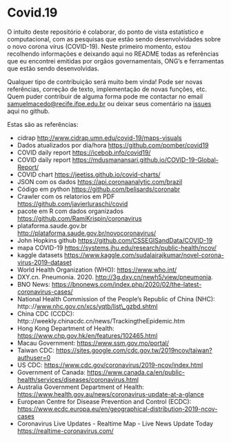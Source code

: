 Covid.19
================

O intuito deste repositório é colaborar, do ponto de vista estatístico e
computacional, com as pesquisas que estão sendo desenvolvidades sobre o
novo corona vírus (COVID-19). Neste primeiro momento, estou recolhendo
informações e deixando aqui no README todas as referências que eu
encontrei emitidas por orgãos governamentais, ONG’s e ferramentas que
estão sendo desenvolvidas.

Qualquer tipo de contribuição será muito bem vinda\! Pode ser novas
referências, correção de texto, implementação de novas funções, etc.
Quem puder contribuir de alguma forma pode me contactar no email
<samuelmacedo@recife.ifpe.edu.br> ou deixar seus comentário na
[issues](https://github.com/samuelmacedo83/covid.19/issues) aqui no
github.

Estas são as referências:

  - cidrap <http://www.cidrap.umn.edu/covid-19/maps-visuals>
  - Dados atualizados por dia/hora <https://github.com/pomber/covid19>
  - COVID daily report <https://icebob.info/covid19/>
  - COVID daily report
    <https://mdusmanansari.github.io/COVID-19-Global-Report/>
  - COVID chart <https://jeetiss.github.io/covid-charts/>
  - JSON com os dados <https://api.coronaanalytic.com/brazil>
  - Código em python <https://github.com/belisards/coronabr>
  - Crawler com os relatorios em PDF
    <https://github.com/javierluraschi/covid>
  - pacote em R com dados organizados
    <https://github.com/RamiKrispin/coronavirus>
  - plataforma.saude.gov.br
    <http://plataforma.saude.gov.br/novocoronavirus/>
  - John Hopkins github <https://github.com/CSSEGISandData/COVID-19>
  - mapa COVID-19 <https://systems.jhu.edu/research/public-health/ncov/>
  - kaggle datasets
    <https://www.kaggle.com/sudalairajkumar/novel-corona-virus-2019-dataset>
  - World Health Organization (WHO): <https://www.who.int/>
  - DXY.cn. Pneumonia. 2020. <http://3g.dxy.cn/newh5/view/pneumonia>.
  - BNO News:
    <https://bnonews.com/index.php/2020/02/the-latest-coronavirus-cases/>
  - National Health Commission of the People’s Republic of China (NHC):
    http:://www.nhc.gov.cn/xcs/yqtb/list\_gzbd.shtml
  - China CDC (CCDC):
    http:://weekly.chinacdc.cn/news/TrackingtheEpidemic.htm
  - Hong Kong Department of Health:
    <https://www.chp.gov.hk/en/features/102465.html>
  - Macau Government: <https://www.ssm.gov.mo/portal/>
  - Taiwan CDC:
    <https://sites.google.com/cdc.gov.tw/2019ncov/taiwan?authuser=0>
  - US CDC: <https://www.cdc.gov/coronavirus/2019-ncov/index.html>
  - Government of Canada:
    <https://www.canada.ca/en/public-health/services/diseases/coronavirus.html>
  - Australia Government Department of Health:
    <https://www.health.gov.au/news/coronavirus-update-at-a-glance>
  - European Centre for Disease Prevention and Control (ECDC):
    <https://www.ecdc.europa.eu/en/geographical-distribution-2019-ncov-cases>
  - Coronavirus Live Updates - Realtime Map - Live News Update Today
    <https://realtime-coronavirus.com/>
